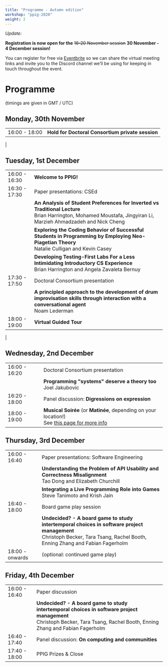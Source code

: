 ```yaml
---
title: "Programme - Autumn edition"
workshop: "ppig-2020"
weight: 2
---
```


*Update:*

**Registration is now open for the** ~~16-20 November session~~ **30 November - 4 December session!**

You can register for free via [Eventbrite](https://www.eventbrite.com/e/ppig-2020-tickets-125206129905) so we can share the virtual meeting links and invite you to the Discord channel we’ll be using for keeping in touch throughout the event.


# Programme

(timings are given in GMT / UTC)

<style>
.workshop-content table th:first-of-type {
  min-width: 100px;
}
td em {
  padding-left: 6px;
}
</style>

## Monday, 30th November

|               |                   |
| ------------- | ----------------- |
| 16:00 - 18:00 | **Hold for Doctoral Consortium private session** |
|

## Tuesday, 1st December

|               |                   |
| ------------- | ----------------- |
| 16:00 - 16:30 | **Welcome to PPIG!** |
| 16:30 - 17:30 | Paper presentations: CSEd |
|               | **An Analysis of Student Preferences for Inverted vs Traditional Lecture** <br> Brian Harrington, Mohamed Moustafa, Jingyiran Li, Marzieh Ahmadzadeh and Nick Cheng |
|               | **Exploring the Coding Behavior of Successful Students in Programming by Employing Neo-Piagetian Theory** <br> Natalie Culligan and Kevin Casey |
|               | **Developing Testing-First Labs For a Less Intimidating Introductory CS Experience** <br> Brian Harrington and Angela Zavaleta Bernuy |
| 17:30 - 17:50 | Doctoral Consortium presentation |
|               | **A principled approach to the development of drum improvisation skills through interaction with a conversational agent** <br> Noam Lederman |
| 18:00 - 19:00 | **Virtual Guided Tour** |
|


## Wednesday, 2nd December

|               |           |
| ------------- | --------- |
| 16:00 - 16:20 | Doctoral Consortium presentation |
|               | **Programming "systems" deserve a theory too** <br> Joel Jakubovic |
| 16:20 - 18:00 | Panel discussion: **Digressions on expression** |
| 18:00 - 19:00 | **Musical Soirée** (or **Matinée**, depending on your location!) <br> See [this page for more info](../social-autumn#ppig-music-session-wednesday-december-2-6pm-utc--1pm-eastern--10am-pacific)|


## Thursday, 3rd December

|               |           |
| ------------- | --------- |
| 16:00 - 16:40 | Paper presentations: Software Engineering |
|               | **Understanding the Problem of API Usability and Correctness Misalignment** <br> Tao Dong and Elizabeth Churchill |
|               | **Integrating a Live Programming Role into Games** <br> Steve Tanimoto and Krish Jain |
| 16:40 - 18:00 | Board game play session |
|               | **Undecided? - A board game to study intertemporal choices in software project management** <br> Christoph Becker, Tara Tsang, Rachel Booth, Enning Zhang and Fabian Fagerholm |
| 18:00 - onwards | (optional: continued game play) |


## Friday, 4th December

|               |           |
| ------------- | --------- |
| 16:00 - 16:40 | Paper discussion |
|               | **Undecided? - A board game to study intertemporal choices in software project management** <br> Christoph Becker, Tara Tsang, Rachel Booth, Enning Zhang and Fabian Fagerholm |
| 16:40 - 17:40 | Panel discussion: **On computing and communities** |
| 17:40 - 18:00 | PPIG Prizes & Close |
